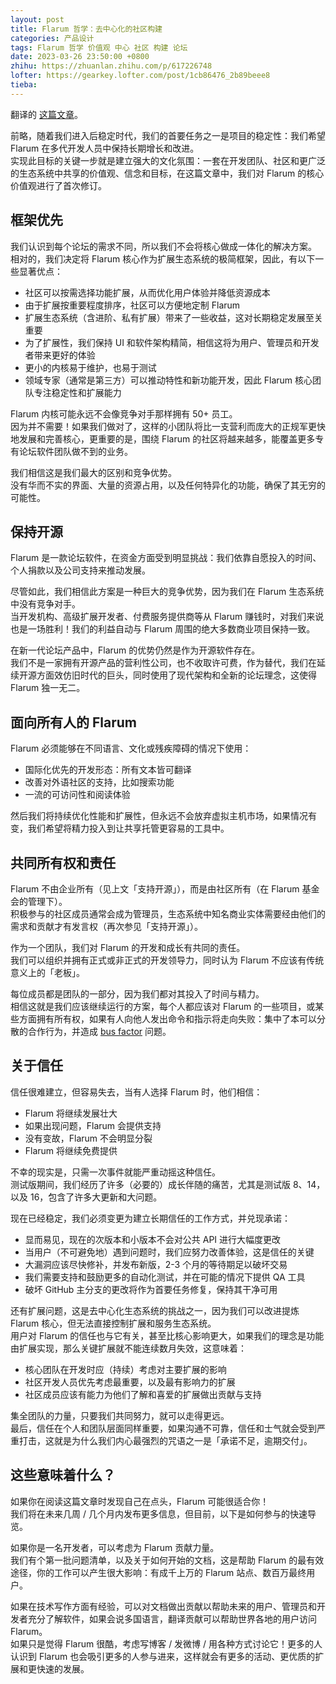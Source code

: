 ```yaml
---
layout: post
title: Flarum 哲学：去中心化的社区构建
categories: 产品设计
tags: Flarum 哲学 价值观 中心 社区 构建 论坛
date: 2023-03-26 23:50:00 +0800
zhihu: https://zhuanlan.zhihu.com/p/617226748
lofter: https://gearkey.lofter.com/post/1cb86476_2b89beee8
tieba: 
---
```


翻译的 [这篇文章](https://discuss.flarum.org/d/28869-flarum-philosophy-and-values)。

前略，随着我们进入后稳定时代，我们的首要任务之一是项目的稳定性：我们希望 Flarum 在多代开发人员中保持长期增长和改进。  
实现此目标的关键一步就是建立强大的文化氛围：一套在开发团队、社区和更广泛的生态系统中共享的价值观、信念和目标，在这篇文章中，我们对 Flarum 的核心价值观进行了首次修订。

## 框架优先

我们认识到每个论坛的需求不同，所以我们不会将核心做成一体化的解决方案。  
相对的，我们决定将 Flarum 核心作为扩展生态系统的极简框架，因此，有以下一些显著优点：

+ 社区可以按需选择功能扩展，从而优化用户体验并降低资源成本
+ 由于扩展按重要程度排序，社区可以方便地定制 Flarum
+ 扩展生态系统（含进阶、私有扩展）带来了一些收益，这对长期稳定发展至关重要
+ 为了扩展性，我们保持 UI 和软件架构精简，相信这将为用户、管理员和开发者带来更好的体验
+ 更小的内核易于维护，也易于测试
+ 领域专家（通常是第三方）可以推动特性和新功能开发，因此 Flarum 核心团队专注稳定性和扩展能力

Flarum 内核可能永远不会像竞争对手那样拥有 50+ 员工。  
因为并不需要！如果我们做对了，这样的小团队将比一支营利而庞大的正规军更快地发展和完善核心，更重要的是，围绕 Flarum 的社区将越来越多，能覆盖更多专有论坛软件团队做不到的业务。

我们相信这是我们最大的区别和竞争优势。  
没有华而不实的界面、大量的资源占用，以及任何特异化的功能，确保了其无穷的可能性。

## 保持开源

Flarum 是一款论坛软件，在资金方面受到明显挑战：我们依靠自愿投入的时间、个人捐款以及公司支持来推动发展。

尽管如此，我们相信此方案是一种巨大的竞争优势，因为我们在 Flarum 生态系统中没有竞争对手。  
当开发机构、高级扩展开发者、付费服务提供商等从 Flarum 赚钱时，对我们来说也是一场胜利！我们的利益自动与 Flarum 周围的绝大多数商业项目保持一致。

在新一代论坛产品中，Flarum 的优势仍然是作为开源软件存在。  
我们不是一家拥有开源产品的营利性公司，也不收取许可费，作为替代，我们在延续开源方面效仿旧时代的巨头，同时使用了现代架构和全新的论坛理念，这使得 Flarum 独一无二。

## 面向所有人的 Flarum

Flarum 必须能够在不同语言、文化或残疾障碍的情况下使用：

+ 国际化优先的开发形态：所有文本皆可翻译
+ 改善对外语社区的支持，比如搜索功能
+ 一流的可访问性和阅读体验

然后我们将持续优化性能和扩展性，但永远不会放弃虚拟主机市场，如果情况有变，我们希望将精力投入到让共享托管更容易的工具中。

## 共同所有权和责任

Flarum 不由企业所有（见上文「支持开源」），而是由社区所有（在 Flarum 基金会的管理下）。  
积极参与的社区成员通常会成为管理员，生态系统中知名商业实体需要经由他们的需求和贡献才有发言权（再次参见「支持开源」）。

作为一个团队，我们对 Flarum 的开发和成长有共同的责任。  
我们可以组织并拥有正式或非正式的开发领导力，同时认为 Flarum 不应该有传统意义上的「老板」。

每位成员都是团队的一部分，因为我们都对其投入了时间与精力。  
相信这就是我们应该继续运行的方案，每个人都应该对 Flarum 的一些项目，或某些方面拥有所有权，如果有人向他人发出命令和指示将走向失败：集中了本可以分散的合作行为，并造成 [bus factor](https://en.wikipedia.org/wiki/Bus_factor) 问题。

## 关于信任

信任很难建立，但容易失去，当有人选择 Flarum 时，他们相信：

+ Flarum 将继续发展壮大
+ 如果出现问题，Flarum 会提供支持
+ 没有变故，Flarum 不会明显分裂
+ Flarum 将继续免费提供

不幸的现实是，只需一次事件就能严重动摇这种信任。  
测试版期间，我们经历了许多（必要的）成长伴随的痛苦，尤其是测试版 8、14，以及 16，包含了许多大更新和大问题。

现在已经稳定，我们必须变更为建立长期信任的工作方式，并兑现承诺：

+ 显而易见，现在的次版本和小版本不会对公共 API 进行大幅度更改
+ 当用户（不可避免地）遇到问题时，我们应努力改善体验，这是信任的关键
+ 大漏洞应该尽快修补，并发布新版，2-3 个月的等待期足以破坏交易
+ 我们需要支持和鼓励更多的自动化测试，并在可能的情况下提供 QA 工具
+ 破坏 GitHub 主分支的更改将作为首要任务修复，保持其干净可用

还有扩展问题，这是去中心化生态系统的挑战之一，因为我们可以改进提炼 Flarum 核心，但无法直接控制扩展和服务生态系统。  
用户对 Flarum 的信任也与它有关，甚至比核心影响更大，如果我们的理念是功能由扩展实现，那么关键扩展就不能连续数月失效，这意味着：

+ 核心团队在开发时应（持续）考虑对主要扩展的影响
+ 社区开发人员优先考虑最重要，以及最有影响力的扩展
+ 社区成员应该有能力为他们了解和喜爱的扩展做出贡献与支持

集全团队的力量，只要我们共同努力，就可以走得更远。  
最后，信任在个人和团队层面同样重要，如果沟通不可靠，信任和士气就会受到严重打击，这就是为什么我们内心最强烈的咒语之一是「承诺不足，逾期交付」。

## 这些意味着什么？

如果你在阅读这篇文章时发现自己在点头，Flarum 可能很适合你！  
我们将在未来几周 / 几个月内发布更多信息，但目前，以下是如何参与的快速导览。

如果你是一名开发者，可以考虑为 Flarum 贡献力量。  
我们有个第一批问题清单，以及关于如何开始的文档，这是帮助 Flarum 的最有效途径，你的工作可以产生很大影响：有成千上万的 Flarum 站点、数百万最终用户。

如果在技术写作方面有经验，可以对文档做出贡献以帮助未来的用户、管理员和开发者充分了解软件，如果会说多国语言，翻译贡献可以帮助世界各地的用户访问 Flarum。  
如果只是觉得 Flarum 很酷，考虑写博客 / 发微博 / 用各种方式讨论它！更多的人认识到 Flarum 也会吸引更多的人参与进来，这样就会有更多的活动、更优质的扩展和更快速的发展。
